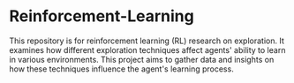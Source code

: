 # Reinforcement-Learning
This repository is for reinforcement learning (RL) research on exploration. It examines how different exploration techniques affect agents' ability to learn in various environments. This project aims to gather data and insights on how these techniques influence the agent's learning process.
